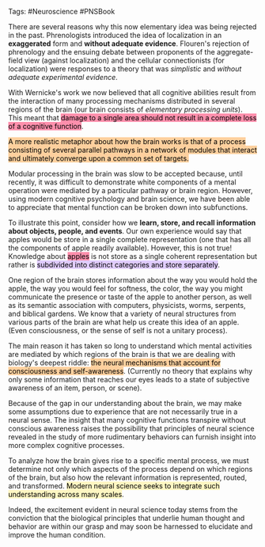 Tags: #Neuroscience #PNSBook 

There are several reasons why this now elementary idea was being rejected in the past. Phrenologists introduced the idea of localization in an **exaggerated** form and **without adequate evidence**. Flouren's rejection of phrenology and the ensuing debate between proponents of the aggregate-field view (against localization) and the cellular connectionists (for localization) were responses to a theory that was _simplistic_ and _without adequate experimental evidence_.

With Wernicke's work we now believed that all cognitive abilities result from the interaction of many processing mechanisms distributed in several regions of the brain (our brain consists of _elementary processing units_). This meant that <mark style="background: #FF5582A6;">damage to a single area should not result in a complete loss of a cognitive function</mark>. 

<mark style="background: #FFB86CA6;">A more realistic metaphor about how the brain works is that of a process consisting of several parallel pathways in a network of modules that interact and ultimately converge upon a common set of targets.</mark>

Modular processing in the brain was slow to be accepted because, until recently, it was difficult to demonstrate white components of a mental operation were mediated by a particular pathway or brain region. However, using modern cognitive psychology and brain science, we have been able to appreciate that mental function can be broken down into subfunctions.

To illustrate this point, consider how we **learn, store, and recall information about objects, people, and events**. Our own experience would say that apples would be store in a single complete representation (one that has all the components of apple readily available). However, this is not true! Knowledge about <mark style="background: #FF5582A6;">apples</mark> is not store as a single coherent representation but rather is <mark style="background: #D2B3FFA6;">subdivided into distinct categories and store separately</mark>.

One region of the brain stores information about the way you would hold the apple, the way you would feel for softness, the color, the way you might communicate the presence or taste of the apple to another person, as well as its semantic association with computers, physicists, worms, serpents, and biblical gardens. We know that a variety of neural structures from various parts of the brain are what help us create this idea of an apple. (Even consciousness, or the sense of self is not a unitary process).

The main reason it has taken so long to understand which mental activities are mediated by which regions of the brain is that we are dealing with biology's deepest riddle: <mark style="background: #FFB86CA6;">the neural mechanisms that account for consciousness and self-awareness</mark>. (Currently no theory that explains why only some information that reaches our eyes leads to a state of subjective awareness of an item, person, or scene).

Because of the gap in our understanding about the brain, we may make some assumptions due to experience that are not necessarily true in a neural sense. The insight that many cognitive functions transpire without conscious awareness raises the possibility that principles of neural science revealed in the study of more rudimentary behaviors can furnish insight into more complex cognitive processes.

To analyze how the brain gives rise to a specific mental process, we must determine not only which aspects of the process depend on which regions of the brain, but also how the relevant information is represented, routed, and transformed. <mark style="background: #FFF3A3A6;">Modern neural science seeks to integrate such understanding across many scales</mark>.

Indeed, the excitement evident in neural science today stems from the conviction that the biological principles that underlie human thought and behavior are within our grasp and may soon be harnessed to elucidate and improve the human condition.
